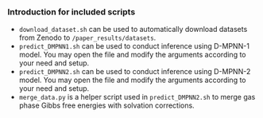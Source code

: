 ### Introduction for included scripts
- `download_dataset.sh` can be used to automatically download datasets from Zenodo to `/paper_results/datasets`.
- `predict_DMPNN1.sh` can be used to conduct inference using D-MPNN-1 model. You may open the file and modify the arguments according to your need and setup.
- `predict_DMPNN2.sh` can be used to conduct inference using D-MPNN-2 model. You may open the file and modify the arguments according to your need and setup.
- `merge_data.py` is a helper script used in `predict_DMPNN2.sh` to merge gas phase Gibbs free energies with solvation corrections.